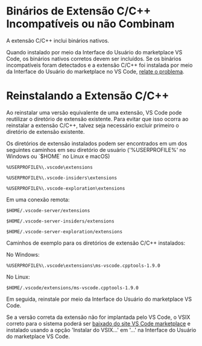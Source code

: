 <html><head></head><body><h1 data-loc-id="incompatible.extension.heading">Binários de Extensão C/C++ Incompatíveis ou não Combinam</h1>

<p data-loc-id="incompat.extension.text1">A extensão C/C++ inclui binários nativos.</p>

<p data-loc-id="incompat.extension.text2">Quando instalado por meio da Interface do Usuário do marketplace VS Code, os binários nativos corretos devem ser incluídos.  Se os binários incompatíveis foram detectados e a extensão C/C++ foi instalada por meio da Interface do Usuário do marketplace no VS Code, <a href="https://github.com/microsoft/vscode/issues/new?assignees=&amp;labels=&amp;template=bug_report.md" data-loc-id="bug.report.link.title">relate o problema</a>.</p>

<h1 data-loc-id="reinstalling.extension.heading">Reinstalando a Extensão C/C++</h1>

<p data-loc-id="reinstall.extension.text1">Ao reinstalar uma versão equivalente de uma extensão, VS Code pode reutilizar o diretório de extensão existente. Para evitar que isso ocorra ao reinstalar a extensão C/C++, talvez seja necessário excluir primeiro o diretório de extensão existente.</p>

<p data-loc-id="reinstall.extension.text2">Os diretórios de extensão instalados podem ser encontrados em um dos seguintes caminhos em seu diretório de usuário ('%USERPROFILE%' no Windows ou `$HOME` no Linux e macOS)</p>

<pre><code class="lang-bash">%USERPROFILE%\.vscode\extensions</code></pre>
<pre><code class="lang-bash">%USERPROFILE%\.vscode-insiders\extensions</code></pre>
<pre><code class="lang-bash">%USERPROFILE%\.vscode-exploration\extensions</code></pre>

<p data-loc-id="reinstall.extension.text3">Em uma conexão remota:</p>
<pre><code class="lang-bash">$HOME/.vscode-server/extensions</code></pre>
<pre><code class="lang-bash">$HOME/.vscode-server-insiders/extensions</code></pre>
<pre><code class="lang-bash">$HOME/.vscode-server-exploration/extensions</code></pre>

<p data-loc-id="reinstall.extension.text4">Caminhos de exemplo para os diretórios de extensão C/C++ instalados:</p>

<p data-loc-id="reinstall.extension.text5">No Windows:</p>
<pre><code class="lang-bash">%USERPROFILE%\.vscode\extensions\ms-vscode.cpptools-1.9.0</code></pre>

<p data-loc-id="reinstall.extension.text6">No Linux:</p>
<pre><code class="lang-bash">$HOME/.vscode/extensions/ms-vscode.cpptools-1.9.0</code></pre>

<p data-loc-id="reinstall.extension.text7">Em seguida, reinstale por meio da Interface do Usuário do marketplace VS Code.</p>

<p data-loc-id="reinstall.extension.text8">Se a versão correta da extensão não for implantada pelo VS Code, o VSIX correto para o sistema poderá ser <a href="https://marketplace.visualstudio.com/items?itemName=ms-vscode.cpptools" data-loc-id="download.vsix.link.title">baixado do site VS Code marketplace</a> e instalado usando a opção 'Instalar do VSIX...' em '...' na Interface do Usuário do marketplace VS Code.</p>
</body></html>